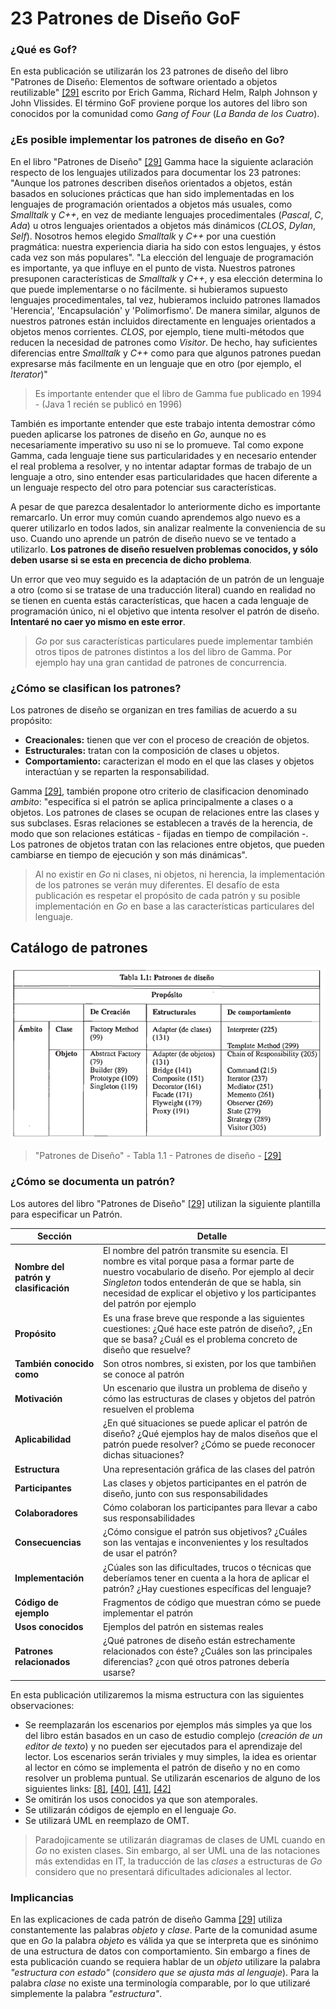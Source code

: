 # 23 Patrones de Diseño GoF

### ¿Qué es Gof?

En esta publicación se utilizarán los 23 patrones de diseño del libro "Patrones de Diseño: Elementos de software orientado a objetos reutilizable" [\[29\]](/recursos.md) escrito por Erich Gamma, Richard Helm, Ralph Johnson y John Vlissides.
El término GoF proviene porque los autores del libro son conocidos por la comunidad como _Gang of Four_ (_La Banda de los Cuatro_).

### ¿Es posible implementar los patrones de diseño en Go?

En el libro "Patrones de Diseño" [\[29\]](/recursos.md) Gamma hace la siguiente aclaración respecto de los lenguajes utilizados para documentar los 23 patrones: "Aunque los patrones describen diseños orientados a objetos, están basados en soluciones prácticas que han sido implementadas en los lenguajes de programación orientados a objetos más usuales, como _Smalltalk_ y _C++_, en vez de mediante lenguajes procedimentales (_Pascal_, _C_, _Ada_) u otros lenguajes orientados a objetos más dinámicos (_CLOS_, _Dylan_, _Self_). Nosotros hemos elegido _Smalltalk_ y _C++_ por una cuestión pragmática: nuestra experiencia diaria ha sido con estos lenguajes, y éstos cada vez son más populares". "La elección del lenguaje de programación es importante, ya que influye en el punto de vista. Nuestros patrones presuponen características de _Smalltalk_ y _C++_, y esa elección determina lo que puede implementarse o no fácilmente. si hubieramos supuesto lenguajes procedimentales, tal vez, hubieramos incluido patrones llamados 'Herencia', 'Encapsulación' y 'Polimorfismo'. De manera similar, algunos de nuestros patrones están incluidos directamente en lenguajes orientados a objetos menos corrientes. _CLOS_, por ejemplo, tiene multi-métodos que reducen la necesidad de patrones como _Visitor_. De hecho, hay suficientes diferencias entre _Smalltalk_ y _C++_ como para que algunos patrones puedan expresarse más facilmente en un lenguaje que en otro (por ejemplo, el _Iterator_)"

> Es importante entender que el libro de Gamma fue publicado en 1994 - (Java 1 recién se publicó en 1996)

También es importante entender que este trabajo intenta demostrar cómo pueden aplicarse los patrones de diseño en _Go_, aunque no es necesariamente imperativo su uso ni se lo promueve. Tal como expone Gamma, cada lenguaje tiene sus particularidades y en necesario entender el real problema a resolver, y no intentar adaptar formas de trabajo de un lenguaje a otro, sino entender esas particularidades que hacen diferente a un lenguaje respecto del otro para potenciar sus características.

A pesar de que parezca desalentador lo anteriormente dicho es importante remarcarlo. Un error muy común cuando aprendemos algo nuevo es a querer utilizarlo en todos lados, sin analizar realmente la conveniencia de su uso. Cuando uno aprende un patrón de diseño nuevo se ve tentado a utilizarlo. **Los patrones de diseño resuelven problemas conocidos, y sólo deben usarse si se esta en precencia de dicho problema**.

Un error que veo muy seguido es la adaptación de un patrón de un lenguaje a otro (como si se tratase de una traducción literal) cuando en realidad no se tienen en cuenta estás características, que hacen a cada lenguaje de programación único, ni el objetivo que intenta resolver el patrón de diseño. **Intentaré no caer yo mismo en este error**.

> _Go_ por sus características particulares puede implementar también otros tipos de patrones distintos a los del libro de Gamma. Por ejemplo hay una gran cantidad de patrones de concurrencia.

### ¿Cómo se clasifican los patrones?

Los patrones de diseño se organizan en tres familias de acuerdo a su propósito:

* **Creacionales:** tienen que ver con el proceso de creación de objetos.
* **Estructurales:** tratan con la composición de clases u objetos.
* **Comportamiento:** caracterizan el modo en el que las clases y objetos interactúan y se reparten la responsabilidad.

Gamma [\[29\]](/recursos.md), también propone otro criterio de clasificacion denominado *ambito*: "especifíca si el patrón se aplica principalmente a clases o a objetos. Los patrones de clases se ocupan de relaciones entre las clases y sus subclases. Esras relaciones se establecen a través de la herencia, de modo que son relaciones estáticas - fijadas en tiempo de compilación -. Los patrones de objetos tratan con las relaciones entre objetos, que pueden cambiarse en tiempo de ejecución y son más dinámicas".

> Al no existir en _Go_ ni clases, ni objetos, ni herencia, la implementación de los patrones se verán muy diferentes. El desafío de esta publicación es respetar el propósito de cada patrón y su posible implementación en _Go_ en base a las características particulares del lenguaje.

## Catálogo de patrones

![](/assets/gamma/tabla1-1.png)

> "Patrones de Diseño" - Tabla 1.1 - Patrones de diseño - [\[29\]](/recursos.md)

### ¿Cómo se documenta un patrón?

Los autores del libro "Patrones de Diseño" [\[29\]](/recursos.md) utilizan la siguiente plantilla para especificar un Patrón.

| Sección | Detalle |
| -- | -- |
| **Nombre del patrón y clasificación** | El nombre del patrón transmite su esencia. El nombre es vital porque pasa a formar parte de nuestro vocabulario de diseño. Por ejemplo al decir _Singleton_ todos entenderán de que se habla, sin necesidad de explicar el objetivo y los participantes del patrón por ejemplo |
| **Propósito** | Es una frase breve que responde a las siguientes cuestiones: ¿Qué hace este patrón de diseño?, ¿En que se basa? ¿Cuál es el problema concreto de diseño que resuelve? |
| **También conocido como** | Son otros nombres, si existen, por los que tambiñen se conoce al patrón |
| **Motivación** | Un escenario que ilustra un problema de diseño y cómo las estructuras de clases y objetos del patrón resuelven el problema |
| **Aplicabilidad** | ¿En qué situaciones se puede aplicar el patrón de diseño? ¿Qué ejemplos hay de malos diseños que el patrón puede resolver? ¿Cómo se puede reconocer dichas situaciones? |
| **Estructura** | Una representación gráfica de las clases del patrón |
| **Participantes** | Las clases y objetos participantes en el patrón de diseño, junto con sus responsabilidades |
| **Colaboradores** | Cómo colaboran los participantes para llevar a cabo sus responsabilidades |
| **Consecuencias** | ¿Cómo consigue el patrón sus objetivos? ¿Cuáles son las ventajas e inconvenientes y los resultados de usar el patrón? |
| **Implementación** | ¿Cúales son las dificultades, trucos o técnicas que deberíamos tener en cuenta a la hora de aplicar el patrón? ¿Hay cuestiones específicas del lenguaje? |
| **Código de ejemplo** | Fragmentos de código que muestran cómo se puede implementar el patrón |
| **Usos conocidos** | Ejemplos del patrón en sistemas reales |
| **Patrones relacionados** | ¿Qué patrones de diseño están estrechamente relacionados con éste? ¿Cuáles son las principales diferencias? ¿con qué otros patrones debería usarse? |

En esta publicación utilizaremos la misma estructura con las siguientes observaciones:

* Se reemplazarán los escenarios por ejemplos más simples ya que los del libro están basados en un caso de estudio complejo (_creación de un editor de texto_) y no pueden ser ejecutados para el aprendizaje del lector. Los escenarios serán triviales y muy simples, la idea es orientar al lector en cómo se implementa el patrón de diseño y no en como resolver un problema puntual. Se utilizarán escenarios de alguno de los siguientes links: [\[8\]](/recursos.md), [\[40\]](/recursos.md), [\[41\]](/recursos.md), [\[42\]](/recursos.md)
* Se omitirán los usos conocidos ya que son atemporales.
* Se utilizarán códigos de ejemplo en el lenguaje _Go_.
* Se utilizará UML en reemplazo de OMT. 

> Paradojicamente se utilizarán diagramas de clases de UML cuando en _Go_ no existen clases. Sin embargo, al ser UML una de las notaciones más extendidas en IT, la traducción de las _clases_ a estructuras de _Go_ considero que no presentará dificultades adicionales al lector.

### Implicancias

En las explicaciones de cada patrón de diseño Gamma [\[29\]](/recursos.md) utiliza constantemente las palabras _objeto_ y _clase_. Parte de la comunidad asume que en _Go_ la palabra _objeto_ es válida ya que se interpreta que es sinónimo de una estructura de datos con comportamiento. Sin embargo a fines de esta publicación cuando se requiera hablar de un _objeto_ utilizare la palabra _"estructura con estado"_ (_considero que se ajusta más al lenguaje_). Para la palabra _clase_ no existe una terminología comparable, por lo que utilizaré simplemente la palabra _"estructura"_.
